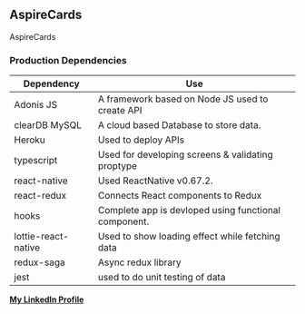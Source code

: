 ## AspireCards
AspireCards


### Production Dependencies

| **Dependency**      | **Use**                                              |
| ------------------- | ---------------------------------------------------- |
| Adonis JS           | A framework based on Node JS used to create API      |
| clearDB MySQL       | A cloud based Database to store data.                |
| Heroku              | Used to deploy APIs                                  |
| typescript          | Used for developing screens & validating proptype    |
| react-native        | Used ReactNative v0.67.2.                            |
| react-redux         | Connects React components to Redux                   |
| hooks               | Complete app is devloped using functional component. |
| lottie-react-native | Used to show loading effect while fetching data      |
| redux-saga          | Async redux library                                  |
| jest                | used to do unit testing of data                      |





**[My LinkedIn Profile](https://www.linkedin.com/in/akshay8feb/)**


